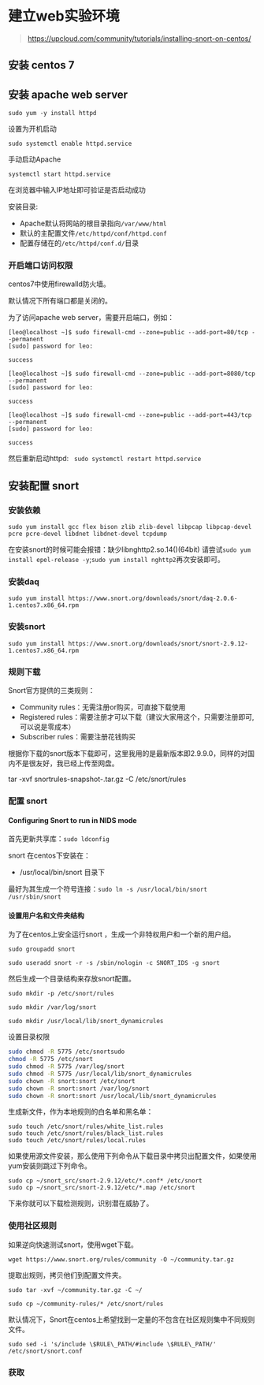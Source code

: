 # 建立web实验环境
> https://upcloud.com/community/tutorials/installing-snort-on-centos/


## 安装 centos 7

## 安装 apache web server

```sudo yum -y install httpd```

设置为开机启动

```sudo systemctl enable httpd.service```


手动启动Apache

```systemctl start httpd.service```

在浏览器中输入IP地址即可验证是否启动成功

安装目录:
- Apache默认将网站的根目录指向```/var/www/html```
- 默认的主配置文件```/etc/httpd/conf/httpd.conf```
- 配置存储在的```/etc/httpd/conf.d/```目录

### 开启端口访问权限

centos7中使用firewalld防火墙。

默认情况下所有端口都是关闭的。

为了访问apache web server，需要开启端口，例如：

```
[leo@localhost ~]$ sudo firewall-cmd --zone=public --add-port=80/tcp --permanent
[sudo] password for leo: 

success
```

```
[leo@localhost ~]$ sudo firewall-cmd --zone=public --add-port=8080/tcp --permanent
[sudo] password for leo: 

success
```

```
[leo@localhost ~]$ sudo firewall-cmd --zone=public --add-port=443/tcp --permanent
[sudo] password for leo: 

success
```

然后重新启动httpd: ``` sudo systemctl restart httpd.service```


## 安装配置 snort

### 安装依赖

```sudo yum install gcc flex bison zlib zlib-devel libpcap libpcap-devel pcre pcre-devel libdnet libdnet-devel tcpdump```

在安装snort的时候可能会报错：缺少libnghttp2.so.14()(64bit)
请尝试```sudo yum install epel-release -y```;```sudo yum install nghttp2```再次安装即可。

### 安装daq
```sudo yum install https://www.snort.org/downloads/snort/daq-2.0.6-1.centos7.x86_64.rpm```

### 安装snort

```sudo yum install https://www.snort.org/downloads/snort/snort-2.9.12-1.centos7.x86_64.rpm```

### 规则下载
Snort官方提供的三类规则：
- Community rules：无需注册or购买，可直接下载使用
- Registered rules：需要注册才可以下载（建议大家用这个，只需要注册即可,可以说是零成本）
- Subscriber rules：需要注册花钱购买

根据你下载的snort版本下载即可，这里我用的是最新版本即2.9.9.0，同样的对国内不是很友好，我已经上传至网盘。

tar -xvf snortrules-snapshot-<version>.tar.gz -C /etc/snort/rules


### 配置 snort

#### Configuring Snort to run in NIDS mode

首先更新共享库：```sudo ldconfig```

snort 在centos下安装在：
-  /usr/local/bin/snort 目录下

最好为其生成一个符号连接：```sudo ln -s /usr/local/bin/snort /usr/sbin/snort```

#### 设置用户名和文件夹结构

为了在centos上安全运行snort ，生成一个非特权用户和一个新的用户组。

```sudo groupadd snort```

```sudo useradd snort -r -s /sbin/nologin -c SNORT_IDS -g snort```


然后生成一个目录结构来存放snort配置。

```sudo mkdir -p /etc/snort/rules```

```sudo mkdir /var/log/snort```

```sudo mkdir /usr/local/lib/snort_dynamicrules```


设置目录权限

```bash
sudo chmod -R 5775 /etc/snortsudo 
chmod -R 5775 /etc/snort
sudo chmod -R 5775 /var/log/snort
sudo chmod -R 5775 /usr/local/lib/snort_dynamicrules
sudo chown -R snort:snort /etc/snort
sudo chown -R snort:snort /var/log/snort
sudo chown -R snort:snort /usr/local/lib/snort_dynamicrules
```

生成新文件，作为本地规则的白名单和黑名单：

```shell
sudo touch /etc/snort/rules/white_list.rules
sudo touch /etc/snort/rules/black_list.rules
sudo touch /etc/snort/rules/local.rules
```

如果使用源文件安装，那么使用下列命令从下载目录中拷贝出配置文件，如果使用yum安装则跳过下列命令。

```shell
sudo cp ~/snort_src/snort-2.9.12/etc/*.conf* /etc/snort
sudo cp ~/snort_src/snort-2.9.12/etc/*.map /etc/snort
```

下来你就可以下载检测规则，识别潜在威胁了。

### 使用社区规则

如果逆向快速测试snort，使用wget下载。

```wget https://www.snort.org/rules/community -O ~/community.tar.gz```


提取出规则，拷贝他们到配置文件夹。

```sudo tar -xvf ~/community.tar.gz -C ~/```

```sudo cp ~/community-rules/* /etc/snort/rules```

默认情况下，Snort在centos上希望找到一定量的不包含在社区规则集中不同规则文件。

```sudo sed -i 's/include \$RULE\_PATH/#include \$RULE\_PATH/' /etc/snort/snort.conf```

### 获取
